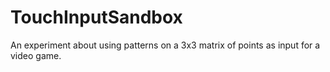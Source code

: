 # TouchInputSandbox
An experiment about using patterns on a 3x3 matrix of points as input for a video game.

